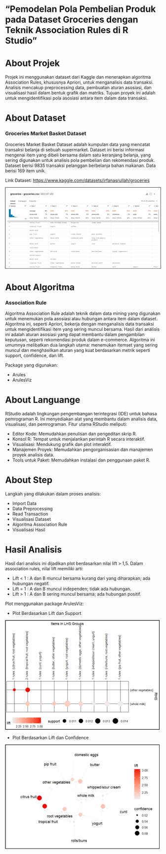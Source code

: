 # “Pemodelan Pola Pembelian Produk pada Dataset Groceries dengan Teknik Association Rules di R Studio”

# About Projek
Projek ini menggunakan dataset dari Kaggle dan menerapkan algoritma Association Rules, khususnya Apriori, untuk menganalisis data transaksi. Analisis mencakup preprocessing data, pembuatan aturan asosiasi, dan visualisasi hasil dalam bentuk grafik dan matriks. Tujuan proyek ini adalah untuk mengidentifikasi pola asosiasi antara item dalam data transaksi.

# About Dataset
### Groceries Market Basket Dataset
Groceries Market Basket Dataset adalah kumpulan data yang mencatat transaksi belanja di sebuah supermarket. Dataset ini berisi informasi mengenai item yang dibeli bersama dalam satu keranjang belanja, yang sering digunakan untuk analisis pola pembelian dan rekomendasi produk. Dataset berisi 9835 transaksi pelanggan berbelanja bahan makanan. Data berisi 169 item unik.

Link Dataset: https://www.kaggle.com/datasets/irfanasrullah/groceries 

![](gambar/dataset.png) 


# About Algoritma
### Association Rule
Algoritma Association Rule adalah teknik dalam data mining yang digunakan untuk menemukan pola asosiasi atau hubungan antara item dalam dataset. Algoritma ini, seperti Apriori, bekerja dengan menganalisis data transaksi untuk mengidentifikasi item yang sering muncul bersama. Hasil dari analisis ini adalah aturan asosiasi yang dapat membantu dalam pengambilan keputusan, seperti rekomendasi produk dalam e-commerce. Algoritma ini umumnya melibatkan dua langkah utama: menemukan itemset yang sering muncul dan menghasilkan aturan yang kuat berdasarkan metrik seperti support, confidence, dan lift.

Package yang digunakan:
- Arules
- ArulesViz


# About Languange
RStudio adalah lingkungan pengembangan terintegrasi (IDE) untuk bahasa pemrograman R. Ini menyediakan alat yang membantu dalam analisis data, visualisasi, dan pemrograman. Fitur utama RStudio meliputi:

- Editor Kode: Memudahkan penulisan dan pengeditan skrip R.
- Konsol R: Tempat untuk menjalankan perintah R secara interaktif.
- Visualisasi: Mendukung grafik dan plot interaktif.
- Manajemen Proyek: Memudahkan pengorganisasian dan manajemen proyek analisis data.
- Tools untuk Paket: Memudahkan instalasi dan penggunaan paket R.


# About Step
Langkah yang dilakukan dalam proses analisis:

- Import Data
- Data Preprocessing
- Read Transaction
- Visualisasi Dataset
- Algoritma Association Rule
- Visualisasi Hasil

# Hasil Analisis
Hasil dari analisis ini dijadikan plot berdasarkan nilai lift > 1,5. Dalam association rules, nilai lift memiliki arti:

- Lift < 1 : A dan B muncul bersama kurang dari yang diharapkan; ada hubungan negatif.
- Lift = 1 : A dan B muncul independen; tidak ada hubungan.
- Lift > 1 : A dan B sering muncul bersama; ada hubungan positif.

Plot menggunakan package ArulesViz:

- Plot Berdasarkan Lift dan Support

<img src="gambar/plot1.png" width="500">

- Plot Berdasarkan Lift dan Confidence


<img src="gambar/plot2.png" width="500">
